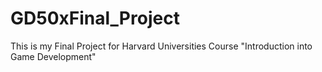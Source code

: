# GD50xFinal_Project

This is my Final Project for Harvard Universities Course "Introduction into Game Development"
